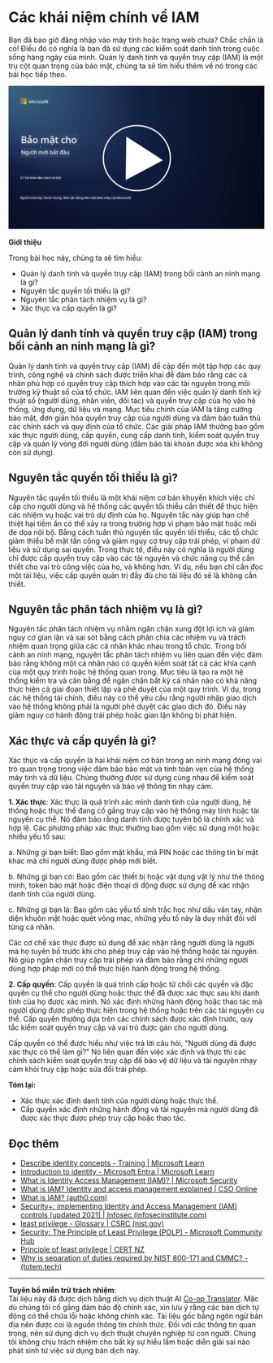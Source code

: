 <!--
CO_OP_TRANSLATOR_METADATA:
{
  "original_hash": "2e3864e3d579f0dbb4ac2ec8c5f82acf",
  "translation_date": "2025-09-03T22:41:21+00:00",
  "source_file": "2.1 IAM key concepts.md",
  "language_code": "vi"
}
-->
# Các khái niệm chính về IAM

Bạn đã bao giờ đăng nhập vào máy tính hoặc trang web chưa? Chắc chắn là có! Điều đó có nghĩa là bạn đã sử dụng các kiểm soát danh tính trong cuộc sống hàng ngày của mình. Quản lý danh tính và quyền truy cập (IAM) là một trụ cột quan trọng của bảo mật, chúng ta sẽ tìm hiểu thêm về nó trong các bài học tiếp theo.

[![Xem video](../../translated_images/2-1_placeholder.00302da3e773051f1319ab8d93ff0f19d3e80a27d4f939e647839f280ac9c0fb.vi.png)](https://learn-video.azurefd.net/vod/player?id=3d2a9cb5-e25a-4b25-9e5a-b3fee2360f24)

**Giới thiệu**

Trong bài học này, chúng ta sẽ tìm hiểu:

- Quản lý danh tính và quyền truy cập (IAM) trong bối cảnh an ninh mạng là gì?
- Nguyên tắc quyền tối thiểu là gì?
- Nguyên tắc phân tách nhiệm vụ là gì?
- Xác thực và cấp quyền là gì?

## Quản lý danh tính và quyền truy cập (IAM) trong bối cảnh an ninh mạng là gì?

Quản lý danh tính và quyền truy cập (IAM) đề cập đến một tập hợp các quy trình, công nghệ và chính sách được triển khai để đảm bảo rằng các cá nhân phù hợp có quyền truy cập thích hợp vào các tài nguyên trong môi trường kỹ thuật số của tổ chức. IAM liên quan đến việc quản lý danh tính kỹ thuật số (người dùng, nhân viên, đối tác) và quyền truy cập của họ vào hệ thống, ứng dụng, dữ liệu và mạng. Mục tiêu chính của IAM là tăng cường bảo mật, đơn giản hóa quyền truy cập của người dùng và đảm bảo tuân thủ các chính sách và quy định của tổ chức. Các giải pháp IAM thường bao gồm xác thực người dùng, cấp quyền, cung cấp danh tính, kiểm soát quyền truy cập và quản lý vòng đời người dùng (đảm bảo tài khoản được xóa khi không còn sử dụng).

## Nguyên tắc quyền tối thiểu là gì?

Nguyên tắc quyền tối thiểu là một khái niệm cơ bản khuyến khích việc chỉ cấp cho người dùng và hệ thống các quyền tối thiểu cần thiết để thực hiện các nhiệm vụ hoặc vai trò dự định của họ. Nguyên tắc này giúp hạn chế thiệt hại tiềm ẩn có thể xảy ra trong trường hợp vi phạm bảo mật hoặc mối đe dọa nội bộ. Bằng cách tuân thủ nguyên tắc quyền tối thiểu, các tổ chức giảm thiểu bề mặt tấn công và giảm nguy cơ truy cập trái phép, vi phạm dữ liệu và sử dụng sai quyền. Trong thực tế, điều này có nghĩa là người dùng chỉ được cấp quyền truy cập vào các tài nguyên và chức năng cụ thể cần thiết cho vai trò công việc của họ, và không hơn. Ví dụ, nếu bạn chỉ cần đọc một tài liệu, việc cấp quyền quản trị đầy đủ cho tài liệu đó sẽ là không cần thiết.

## Nguyên tắc phân tách nhiệm vụ là gì?

Nguyên tắc phân tách nhiệm vụ nhằm ngăn chặn xung đột lợi ích và giảm nguy cơ gian lận và sai sót bằng cách phân chia các nhiệm vụ và trách nhiệm quan trọng giữa các cá nhân khác nhau trong tổ chức. Trong bối cảnh an ninh mạng, nguyên tắc phân tách nhiệm vụ liên quan đến việc đảm bảo rằng không một cá nhân nào có quyền kiểm soát tất cả các khía cạnh của một quy trình hoặc hệ thống quan trọng. Mục tiêu là tạo ra một hệ thống kiểm tra và cân bằng để ngăn chặn bất kỳ cá nhân nào có khả năng thực hiện cả giai đoạn thiết lập và phê duyệt của một quy trình. Ví dụ, trong các hệ thống tài chính, điều này có thể yêu cầu rằng người nhập giao dịch vào hệ thống không phải là người phê duyệt các giao dịch đó. Điều này giảm nguy cơ hành động trái phép hoặc gian lận không bị phát hiện.

## Xác thực và cấp quyền là gì?

Xác thực và cấp quyền là hai khái niệm cơ bản trong an ninh mạng đóng vai trò quan trọng trong việc đảm bảo bảo mật và tính toàn vẹn của hệ thống máy tính và dữ liệu. Chúng thường được sử dụng cùng nhau để kiểm soát quyền truy cập vào tài nguyên và bảo vệ thông tin nhạy cảm.

**1. Xác thực**: Xác thực là quá trình xác minh danh tính của người dùng, hệ thống hoặc thực thể đang cố gắng truy cập vào hệ thống máy tính hoặc tài nguyên cụ thể. Nó đảm bảo rằng danh tính được tuyên bố là chính xác và hợp lệ. Các phương pháp xác thực thường bao gồm việc sử dụng một hoặc nhiều yếu tố sau:

   a. Những gì bạn biết: Bao gồm mật khẩu, mã PIN hoặc các thông tin bí mật khác mà chỉ người dùng được phép mới biết.

   b. Những gì bạn có: Bao gồm các thiết bị hoặc vật dụng vật lý như thẻ thông minh, token bảo mật hoặc điện thoại di động được sử dụng để xác nhận danh tính của người dùng.

   c. Những gì bạn là: Bao gồm các yếu tố sinh trắc học như dấu vân tay, nhận diện khuôn mặt hoặc quét võng mạc, những yếu tố này là duy nhất đối với từng cá nhân.

Các cơ chế xác thực được sử dụng để xác nhận rằng người dùng là người mà họ tuyên bố trước khi cho phép truy cập vào hệ thống hoặc tài nguyên. Nó giúp ngăn chặn truy cập trái phép và đảm bảo rằng chỉ những người dùng hợp pháp mới có thể thực hiện hành động trong hệ thống.

**2. Cấp quyền**: Cấp quyền là quá trình cấp hoặc từ chối các quyền và đặc quyền cụ thể cho người dùng hoặc thực thể đã được xác thực sau khi danh tính của họ được xác minh. Nó xác định những hành động hoặc thao tác mà người dùng được phép thực hiện trong hệ thống hoặc trên các tài nguyên cụ thể. Cấp quyền thường dựa trên các chính sách được xác định trước, quy tắc kiểm soát quyền truy cập và vai trò được gán cho người dùng.

Cấp quyền có thể được hiểu như việc trả lời câu hỏi, "Người dùng đã được xác thực có thể làm gì?" Nó liên quan đến việc xác định và thực thi các chính sách kiểm soát quyền truy cập để bảo vệ dữ liệu và tài nguyên nhạy cảm khỏi truy cập hoặc sửa đổi trái phép.

**Tóm lại:**

- Xác thực xác định danh tính của người dùng hoặc thực thể.
- Cấp quyền xác định những hành động và tài nguyên mà người dùng đã được xác thực được phép truy cập hoặc thao tác.

## Đọc thêm

- [Describe identity concepts - Training | Microsoft Learn](https://learn.microsoft.com/training/modules/describe-identity-principles-concepts/?WT.mc_id=academic-96948-sayoung)
- [Introduction to identity - Microsoft Entra | Microsoft Learn](https://learn.microsoft.com/azure/active-directory/fundamentals/identity-fundamental-concepts?WT.mc_id=academic-96948-sayoung)
- [What is Identity Access Management (IAM)? | Microsoft Security](https://www.microsoft.com/security/business/security-101/what-is-identity-access-management-iam?WT.mc_id=academic-96948-sayoung)
- [What is IAM? Identity and access management explained | CSO Online](https://www.csoonline.com/article/518296/what-is-iam-identity-and-access-management-explained.html)
- [What is IAM? (auth0.com)](https://auth0.com/blog/what-is-iam/)
- [Security+: implementing Identity and Access Management (IAM) controls [updated 2021] | Infosec (infosecinstitute.com)](https://resources.infosecinstitute.com/certifications/securityplus/security-implementing-identity-and-access-management-iam-controls/)
- [least privilege - Glossary | CSRC (nist.gov)](https://csrc.nist.gov/glossary/term/least_privilege)
- [Security: The Principle of Least Privilege (POLP) - Microsoft Community Hub](https://techcommunity.microsoft.com/t5/azure-sql-blog/security-the-principle-of-least-privilege-polp/ba-p/2067390?WT.mc_id=academic-96948-sayoung)
- [Principle of least privilege | CERT NZ](https://www.cert.govt.nz/it-specialists/critical-controls/principle-of-least-privilege/)
- [Why is separation of duties required by NIST 800-171 and CMMC? - (totem.tech)](https://www.totem.tech/cmmc-separation-of-duties/)

---

**Tuyên bố miễn trừ trách nhiệm**:  
Tài liệu này đã được dịch bằng dịch vụ dịch thuật AI [Co-op Translator](https://github.com/Azure/co-op-translator). Mặc dù chúng tôi cố gắng đảm bảo độ chính xác, xin lưu ý rằng các bản dịch tự động có thể chứa lỗi hoặc không chính xác. Tài liệu gốc bằng ngôn ngữ bản địa nên được coi là nguồn thông tin chính thức. Đối với các thông tin quan trọng, nên sử dụng dịch vụ dịch thuật chuyên nghiệp từ con người. Chúng tôi không chịu trách nhiệm cho bất kỳ sự hiểu lầm hoặc diễn giải sai nào phát sinh từ việc sử dụng bản dịch này.